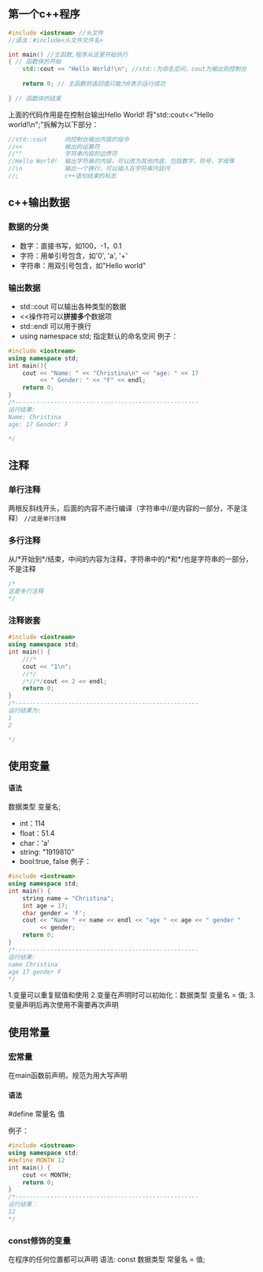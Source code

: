 ## 第一个c++程序
```c++
#include <iostream> //头文件
//语法：#include<头文件文件名>

int main() //主函数,程序从这里开始执行
{ // 函数体的开始
    std::cout << "Hello World!\n"; //std::为命名空间，cout为输出到控制台
    
    return 0; // 主函数的返回值只能为0表示运行成功
    
} // 函数体的结束
```
上面的代码作用是在控制台输出Hello World!
将"std::cout<<"Hello world!\n";"拆解为以下部分：
```c++
//std::cout		向控制台输出内容的指令
//<<			输出的运算符
//""			字符串内容的边界符
//Hello World!	输出字符串的内容，可以改为其他内容，包括数字，符号，字母等
//\n			输出一个换行，可以插入在字符串内容内
//;				c++语句结束的标志
```
## c++输出数据
### 数据的分类
* 数字：直接书写，如100，-1，0.1
* 字符：用单引号包含，如'0', 'a', '+'
* 字符串：用双引号包含，如"Hello world"
### 输出数据
* std::cout 可以输出各种类型的数据
* <<操作符可以**拼接多个**数据项
* std::endl 可以用于换行
* using namespace std; 指定默认的命名空间
例子：
```c++
#include <iostream>
using namespace std;
int main(){
	cout << "Name: " << "Christina\n" << "age: " << 17
		 << " Gender: " << "F" << endl;
	return 0;
}
/*----------------------------------------------------
运行结果:
Name: Christina
age: 17 Gender: F

*/
```
## 注释
### 单行注释
两根反斜线开头，后面的内容不进行编译（字符串中//是内容的一部分，不是注释）
``//这是单行注释``
### 多行注释
从/\*开始到\*/结束，中间的内容为注释，字符串中的/\*和\*/也是字符串的一部分，不是注释
```c++
/*
这是多行注释
*/
```
### 注释嵌套
```c++
#include <iostream>
using namespace std;
int main() {
	///*
	cout << "1\n";
	//*/
	/*//*/cout << 2 << endl;
	return 0;
}
/*----------------------------------------------------
运行结果为:
1
2

*/
```
## 使用变量
#### 语法
数据类型 变量名;
* int：114
* float：51.4
* char：'a'
* string: "1919810"
* bool:true, false
例子：
```c++
#include <iostream>
using namespace std;
int main() {
	string name = "Christina";
	int age = 17;
	char gender = 'F';
	cout << "Name " << name << endl << "age " << age << " gender "
		 << gender;
	return 0;
}
/*----------------------------------------------------
运行结果:
name Christina
age 17 gender F
*/
```
1.变量可以重复赋值和使用
2.变量在声明时可以初始化：数据类型 变量名 = 值;
3.变量声明后再次使用不需要再次声明

##  使用常量
### 宏常量
在main函数前声明，规范为用大写声明
#### 语法
\#define 常量名 值

例子：

```c++
#include <iostream>
using namespace std;
#define MONTH 12
int main() {
	cout << MONTH;
	return 0;
}
/*----------------------------------------------------
运行结果：
12
*/
```
### const修饰的变量
在程序的任何位置都可以声明
语法: const 数据类型 常量名 = 值;
